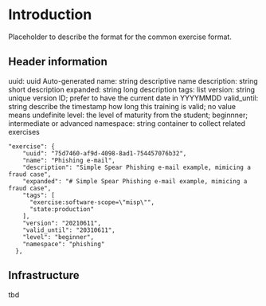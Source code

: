 # Introduction

Placeholder to describe the format for the common exercise format.


## Header information

uuid: uuid  Auto-generated
name: string    descriptive name
description: string short description
expanded: string    long description
tags: list
version: string unique version ID; prefer to have the current date in YYYYMMDD
valid_until: string describe the timestamp how long this training is valid; no value means undefinite
level: the level of maturity from the student; beginnner; intermediate or advanced
namespace: string container to collect related exercises

```
"exercise": {
    "uuid": "75d7460-af9d-4098-8ad1-754457076b32",
    "name": "Phishing e-mail",
    "description": "Simple Spear Phishing e-mail example, mimicing a fraud case",
    "expanded": "# Simple Spear Phishing e-mail example, mimicing a fraud case",
    "tags": [
      "exercise:software-scope=\"misp\"",
      "state:production"
    ],
    "version": "20210611",
    "valid_until": "20310611",
    "level": "beginner",
    "namespace": "phishing"
  },
  ```

  ## Infrastructure

  tbd